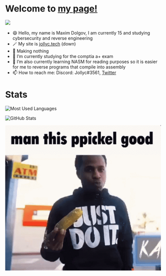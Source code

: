 
# Welcome to [my page!](https://github.com/Jollycistaken)
![](https://komarev.com/ghpvc/?username=Jollycistaken)
- 😄 Hello, my name is Maxim Dolgov, I am currently 15 and studying cybersecurity and reverse engineering
- 🪄 My site is [jollyc.tech](https://jollyc.tech) (down)
- 🔭 Making nothing
- 🌱 I’m currently studying for the comptia a+ exam
- 🌱 I’m also currently learning NASM for reading purposes so it is easier for me to reverse programs that compile into assembly
- 📫 How to reach me: Discord: Jollyc#3561, [Twitter](https://twitter.com/Jollycistaken) 

# Stats
![Most Used Languages](https://github-readme-stats.vercel.app/api/top-langs/?username=Jollycistaken&theme=dracula&layout=default)

![GitHub Stats](https://github-readme-stats.vercel.app/api?username=Jollycistaken&count_private=false&show_icons=true&theme=dracula)

<img src="kasher-quon-ppickel.gif">

